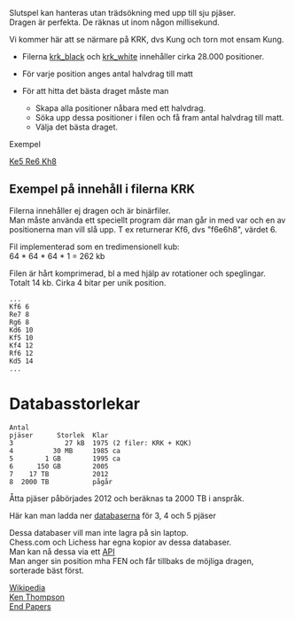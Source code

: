Slutspel kan hanteras utan trädsökning med upp till sju pjäser.  
Dragen är perfekta. 
De räknas ut inom någon millisekund.  

Vi kommer här att se närmare på KRK, dvs Kung och torn mot ensam Kung.

* Filerna [krk_black](http://tablebase.sesse.net/3-4-5/krk.nbb.emd) och [krk_white](http://tablebase.sesse.net/3-4-5/krk.nbw.emd) innehåller cirka 28.000 positioner.

* För varje position anges antal halvdrag till matt 
* För att hitta det bästa draget måste man
    * Skapa alla positioner nåbara med ett halvdrag.
    * Söka upp dessa positioner i filen och få fram antal halvdrag till matt.
    * Välja det bästa draget. 

Exempel  

[Ke5 Re6 Kh8](https://syzygy-tables.info/?fen=7k/8/4R3/4K3/8/8/8/8_w_-_-_0_1)

## Exempel på innehåll i filerna KRK

Filerna innehåller ej dragen och är binärfiler.  
Man måste använda ett speciellt program där man går in med var och en av positionerna man vill slå upp. T ex returnerar Kf6, dvs "f6e6h8", värdet 6.  

Fil implementerad som en tredimensionell kub:  
64 * 64 * 64 * 1 = 262 kb  

Filen är hårt komprimerad, bl a med hjälp av rotationer och speglingar.  
Totalt 14 kb. Cirka 4 bitar per unik position.  

```
...
Kf6 6
Re7 8
Rg6 8
Kd6 10
Kf5 10
Kf4 12
Rf6 12
Kd5 14
...
```

# Databasstorlekar

```
Antal
pjäser      Storlek  Klar
3             27 kB  1975 (2 filer: KRK + KQK)
4          30 MB     1985 ca
5        1 GB        1995 ca
6      150 GB        2005
7    17 TB           2012
8  2000 TB           pågår
```

Åtta pjäser påbörjades 2012 och beräknas ta 2000 TB i anspråk.

Här kan man ladda ner [databaserna](http://tablebase.sesse.net/3-4-5/) för 3, 4 och 5 pjäser

Dessa databaser vill man inte lagra på sin laptop.  
Chess.com och Lichess har egna kopior av dessa databaser.  
Man kan nå dessa via ett [API](https://tablebase.lichess.ovh/standard?fen=7k/8/4R3/4K3/8/8/8/8%20w%20-%20-%200%201)  
Man anger sin position mha FEN och får tillbaks de möjliga dragen, sorterade bäst först.

[Wikipedia](https://en.wikipedia.org/wiki/Endgame_tablebase)  
[Ken Thompson](https://en.wikipedia.org/wiki/Ken_Thompson)  
[End Papers](https://web.archive.org/web/20090325093618/http://www.gadycosteff.com/eg/eg52.pdf)  
